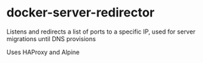 # docker-server-redirector

Listens and redirects a list of ports to a specific IP, used for server migrations until DNS provisions

Uses HAProxy and Alpine
